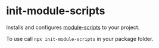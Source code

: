 # init-module-scripts

Installs and configures [module-scripts](https://www.npmjs.com/package/module-scripts) to your project.

To use call `npx init-module-scripts` in your package folder.
